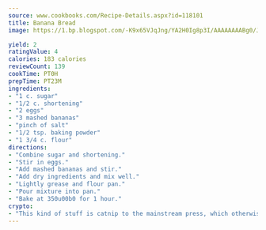 ```yaml
---
source: www.cookbooks.com/Recipe-Details.aspx?id=118101
title: Banana Bread
image: https://1.bp.blogspot.com/-K9x65VJqJng/YA2H0Ig8p3I/AAAAAAAABg0/JRKr7ZzesxofwlGw6YudXad_aQn9BD52QCLcBGAsYHQ/s299/2.png

yield: 2
ratingValue: 4
calories: 183 calories
reviewCount: 139
cookTime: PT0H
prepTime: PT23M
ingredients:
- "1 c. sugar"
- "1/2 c. shortening"
- "2 eggs"
- "3 mashed bananas"
- "pinch of salt"
- "1/2 tsp. baking powder"
- "1 3/4 c. flour"
directions:
- "Combine sugar and shortening."
- "Stir in eggs."
- "Add mashed bananas and stir."
- "Add dry ingredients and mix well."
- "Lightly grease and flour pan."
- "Pour mixture into pan."
- "Bake at 350u00b0 for 1 hour."
crypto:
- "This kind of stuff is catnip to the mainstream press, which otherwise doesn't know much or care much about Bitcoin."
---
```


